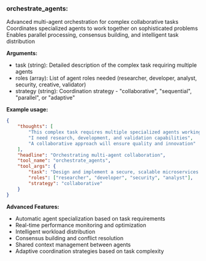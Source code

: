 ### orchestrate_agents:
Advanced multi-agent orchestration for complex collaborative tasks
Coordinates specialized agents to work together on sophisticated problems
Enables parallel processing, consensus building, and intelligent task distribution

**Arguments:**
- task (string): Detailed description of the complex task requiring multiple agents
- roles (array): List of agent roles needed (researcher, developer, analyst, security, creative, validator)
- strategy (string): Coordination strategy - "collaborative", "sequential", "parallel", or "adaptive"

**Example usage:**
```json
{
    "thoughts": [
        "This complex task requires multiple specialized agents working together",
        "I need research, development, and validation capabilities",
        "A collaborative approach will ensure quality and innovation"
    ],
    "headline": "Orchestrating multi-agent collaboration",
    "tool_name": "orchestrate_agents",
    "tool_args": {
        "task": "Design and implement a secure, scalable microservices architecture for an e-commerce platform with real-time analytics",
        "roles": ["researcher", "developer", "security", "analyst"],
        "strategy": "collaborative"
    }
}
```

**Advanced Features:**
- Automatic agent specialization based on task requirements
- Real-time performance monitoring and optimization
- Intelligent workload distribution
- Consensus building and conflict resolution
- Shared context management between agents
- Adaptive coordination strategies based on task complexity